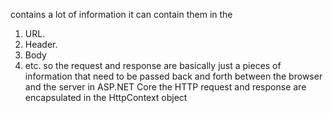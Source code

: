 contains a lot of information it can contain them in the 
1. URL.
2. Header.
3. Body
4. etc.
so the request and response are basically just a pieces of information
that need to be passed back and forth between the browser and the server 
in ASP.NET Core the HTTP request and response are encapsulated in the 
HttpContext object
